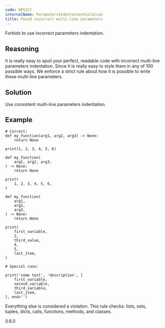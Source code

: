 ```yaml
---
code: WPS317
internalName: ParametersIndentationViolation
title: Found incorrect multi-line parameters
---
```


Forbids to use incorrect parameters indentation.

## Reasoning
It is really easy to spoil your perfect, readable code with
incorrect multi-line parameters indentation. Since it is really easy
to style them in any of 100 possible ways. We enforce a strict rule
about how it is possible to write these multi-line parameters.

## Solution
Use consistent multi-line parameters indentation.

## Example

    # Correct:
    def my_function(arg1, arg2, arg3) -> None:
        return None
    
    print(1, 2, 3, 4, 5, 6)
    
    def my_function(
        arg1, arg2, arg3,
    ) -> None:
        return None
    
    print(
        1, 2, 3, 4, 5, 6,
    )
    
    def my_function(
        arg1,
        arg2,
        arg3,
    ) -> None:
        return None
    
    print(
        first_variable,
        2,
        third_value,
        4,
        5,
        last_item,
    )
    
    # Special case:
    
    print('some text', 'description', [
        first_variable,
        second_variable,
        third_variable,
        last_item,
    ], end='')

Everything else is considered a violation. This rule checks: lists,
sets, tuples, dicts, calls, functions, methods, and classes.

<div class="versionadded">

0.6.0

</div>
